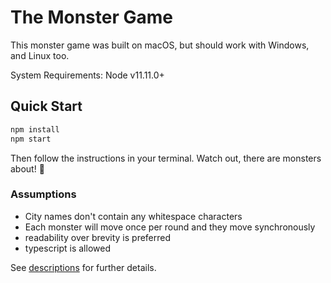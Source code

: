 # The Monster Game

This monster game was built on macOS, but should work with Windows, and Linux too.

System Requirements: Node v11.11.0+

## Quick Start

```sh
npm install
npm start
```

Then follow the instructions in your terminal. Watch out, there are monsters about! 👾

### Assumptions

-   City names don't contain any whitespace characters
-   Each monster will move once per round and they move synchronously
-   readability over brevity is preferred
-   typescript is allowed

See [descriptions](https://github.com/sweeetland/monsters/blob/master/data/description.txt) for further details.
